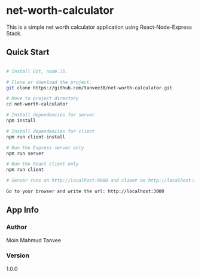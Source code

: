 # net-worth-calculator

This is a simple net worth calculator application using React-Node-Express Stack.

## Quick Start

``` bash

# Install Git, node.JS.

# Clone or download the project.
git clone https://github.com/tanvee38/net-worth-calculator.git

# Move to project directory
cd net-worth-calculator

# Install dependencies for server
npm install

# Install dependencies for client
npm run client-install

# Run the Express server only
npm run server

# Run the React client only
npm run client

# Server runs on http://localhost:8000 and client on http://localhost:3000

Go to your browser and write the url: http://localhost:3000

```

## App Info

### Author

Moin Mahmud Tanvee

### Version

1.0.0